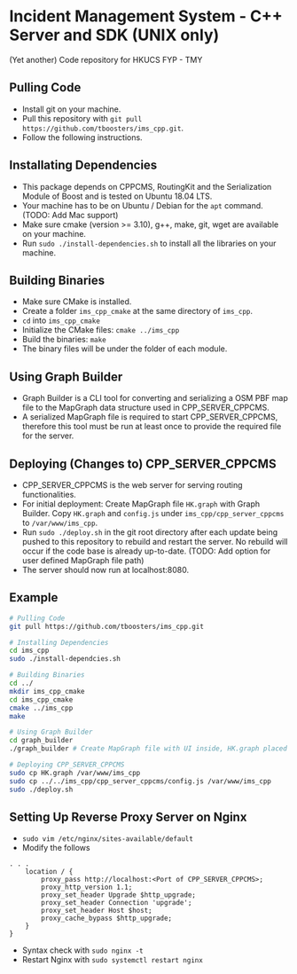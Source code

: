 # Incident Management System - C++ Server and SDK (UNIX only)

(Yet another) Code repository for HKUCS FYP - TMY

## Pulling Code
* Install git on your machine.
* Pull this repository with ```git pull https://github.com/tboosters/ims_cpp.git```.
* Follow the following instructions.

## Installating Dependencies
* This package depends on CPPCMS, RoutingKit and the Serialization Module of Boost and is tested on Ubuntu 18.04 LTS.
* Your machine has to be on Ubuntu / Debian for the ```apt``` command. (TODO: Add Mac support)
* Make sure cmake (version >= 3.10), g++, make, git, wget are available on your machine.
* Run ```sudo ./install-dependencies.sh``` to install all the libraries on your machine.

## Building Binaries
* Make sure CMake is installed.
* Create a folder ```ims_cpp_cmake``` at the same directory of ```ims_cpp```.
* ```cd``` into ```ims_cpp_cmake```
* Initialize the CMake files: ```cmake ../ims_cpp```
* Build the binaries: ```make```
* The binary files will be under the folder of each module.

## Using Graph Builder
* Graph Builder is a CLI tool for converting and serializing a OSM PBF map file to the MapGraph data structure used in CPP_SERVER_CPPCMS.
* A serialized MapGraph file is required to start CPP_SERVER_CPPCMS, therefore this tool must be run at least once to provide the required file for the server.

## Deploying (Changes to) CPP_SERVER_CPPCMS
* CPP_SERVER_CPPCMS is the web server for serving routing functionalities.
* For initial deployment: Create MapGraph file ```HK.graph``` with Graph Builder. Copy ```HK.graph``` and ```config.js``` under ```ims_cpp/cpp_server_cppcms``` to ```/var/www/ims_cpp```.
* Run ```sudo ./deploy.sh``` in the git root directory after each update being pushed to this repository to rebuild and restart the server. No rebuild will occur if the code base is already up-to-date. (TODO: Add option for user defined MapGraph file path)
* The server should now run at localhost:8080.

## Example
```bash
# Pulling Code
git pull https://github.com/tboosters/ims_cpp.git

# Installing Dependencies
cd ims_cpp
sudo ./install-dependcies.sh

# Building Binaries
cd ../
mkdir ims_cpp_cmake
cd ims_cpp_cmake
cmake ../ims_cpp
make

# Using Graph Builder
cd graph_builder
./graph_builder # Create MapGraph file with UI inside, HK.graph placed in same directory

# Deploying CPP_SERVER_CPPCMS
sudo cp HK.graph /var/www/ims_cpp
sudo cp ../../ims_cpp/cpp_server_cppcms/config.js /var/www/ims_cpp
sudo ./deploy.sh
```

## Setting Up Reverse Proxy Server on Nginx
* ```sudo vim /etc/nginx/sites-available/default```
* Modify the follows
```
. . .
    location / {
        proxy_pass http://localhost:<Port of CPP_SERVER_CPPCMS>;
        proxy_http_version 1.1;
        proxy_set_header Upgrade $http_upgrade;
        proxy_set_header Connection 'upgrade';
        proxy_set_header Host $host;
        proxy_cache_bypass $http_upgrade;
    }
}
```
* Syntax check with ```sudo nginx -t```
* Restart Nginx with ```sudo systemctl restart nginx```
